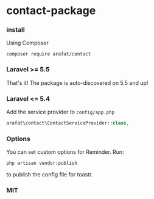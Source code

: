 

# contact-package


### install

Using Composer

    composer require arafat/contact

### Laravel >= 5.5

That's it! The package is auto-discovered on 5.5 and up!

### Laravel <= 5.4

Add the service provider to `config/app.php`

```php
arafat\contact\ContactServiceProvider::class,
```




### Options

You can set custom options for Reminder. Run:

    php artisan vendor:publish

to publish the config file for toastr.





### MIT
